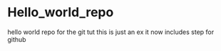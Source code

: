 # Hello_world_repo
hello world repo for the git tut
this is just an ex
it now includes step for github 

